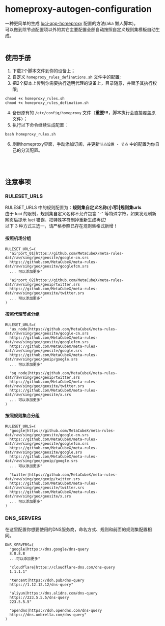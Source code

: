 # homeproxy-autogen-configuration
一种更简单的生成 [luci-app-homeproxy](https://fantastic-packages.github.io/packages/releases/) 配置的方法(aka 懒人脚本)。<br/>
可以做到除节点配置项以外的其它主要配置全部自动按照自定义规则集模板自动生成。
<br/>
<br/>
## 使用手册
1. 下载2个脚本文件到你的设备上；
2. 自定义 `homeproxy_rules_definations.sh` 文件中的配置;
3. 把2个脚本上传到你需要执行透明代理的设备上，目录随意，并赋予其执行权限;
```shell
chmod +x homeproxy_rules.sh
chmod +x homeproxy_rules_defination.sh
```
4. 备份原有的 `/etc/config/homeproxy` 文件（**重要!!!**，脚本执行会直接覆盖原文件）；
5. 执行以下命令继续生成配置：
```shell
bash homeproxy_rules.sh
```
6. 刷新homeproxy界面，手动添加订阅，并更新`节点设置 - 节点` 中的配置为你自己的分流配置。


<br/>
<br/>

## 注意事项


### RULESET_URLS

RULESET_URLS 中的规则配置为：**规则集自定义名称(小写)|规则集urls** <br/>
由于 luci 的限制，规则集自定义名称不允许包含 "-" 等特殊字符，如果发现刷新网页后提示 luci 错误，把特殊字符删掉重新生成再试! <br/>
以下 3 种方式三选一，请严格参照已存在规则集格式新增！<br/>


#### 按照机场分组

```shell
RULESET_URLS=(
  "airport_01|https://github.com/MetaCubeX/meta-rules-dat/raw/sing/geo/geosite/google-cn.srs
  https://github.com/MetaCubeX/meta-rules-dat/raw/sing/geo/geosite/googlefcm.srs
  ... 可以添加更多"

  "airport_02|https://github.com/MetaCubeX/meta-rules-dat/raw/sing/geo/geoip/twitter.srs
  https://github.com/MetaCubeX/meta-rules-dat/raw/sing/geo/geosite/twitter.srs
  ... 可以添加更多"
)
```


#### 按照代理节点分组
```shell
RULESET_URLS=(
  "us_node|https://github.com/MetaCubeX/meta-rules-dat/raw/sing/geo/geosite/google-cn.srs
  https://github.com/MetaCubeX/meta-rules-dat/raw/sing/geo/geosite/googlefcm.srs
  https://github.com/MetaCubeX/meta-rules-dat/raw/sing/geo/geosite/google.srs
  https://github.com/MetaCubeX/meta-rules-dat/raw/sing/geo/geoip/google.srs
  ... 可以添加更多"

  "sg_node|https://github.com/MetaCubeX/meta-rules-dat/raw/sing/geo/geoip/twitter.srs
  https://github.com/MetaCubeX/meta-rules-dat/raw/sing/geo/geosite/twitter.srs
  https://github.com/MetaCubeX/meta-rules-dat/raw/sing/geo/geosite/x.srs
  ... 可以添加更多"
)
```

#### 按照规则集合分组

```shell
RULESET_URLS=(
  "google|https://github.com/MetaCubeX/meta-rules-dat/raw/sing/geo/geosite/google-cn.srs
  https://github.com/MetaCubeX/meta-rules-dat/raw/sing/geo/geosite/googlefcm.srs
  https://github.com/MetaCubeX/meta-rules-dat/raw/sing/geo/geosite/google.srs
  https://github.com/MetaCubeX/meta-rules-dat/raw/sing/geo/geoip/google.srs
  ... 可以添加更多"

  "twitter|https://github.com/MetaCubeX/meta-rules-dat/raw/sing/geo/geoip/twitter.srs
  https://github.com/MetaCubeX/meta-rules-dat/raw/sing/geo/geosite/twitter.srs
  https://github.com/MetaCubeX/meta-rules-dat/raw/sing/geo/geosite/x.srs
  ... 可以添加更多"
)
```

### DNS_SERVERS

在这里配置你想要使用的DNS服务商，命名方式、规则和前面的规则集配置相同。

```shell
DNS_SERVERS=(
  "google|https://dns.google/dns-query
  8.8.8.8
  ...可以添加更多"

  "cloudflare|https://cloudflare-dns.com/dns-query
  1.1.1.1"

  "tencent|https://doh.pub/dns-query
  https://1.12.12.12/dns-query"

  "aliyun|https://dns.alidns.com/dns-query
  https://223.5.5.5/dns-query
  223.5.5.5"

  "opendns|https://doh.opendns.com/dns-query
  https://dns.umbrella.com/dns-query"
)
```
